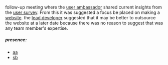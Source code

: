 follow-up meeting where the [user ambassador](user-ambassador.md) shared current insights from the [user survey](user-survey.md). From this it was suggested a focus be placed on making a [website](website.md). the [lead developer](lead-developer.md) suggested that it may be better to outsource the website at a later date because there was no reason to suggest that was any team member's expertise.

##### presence:
- [aa](aa.md)
- [sb](sb.md)